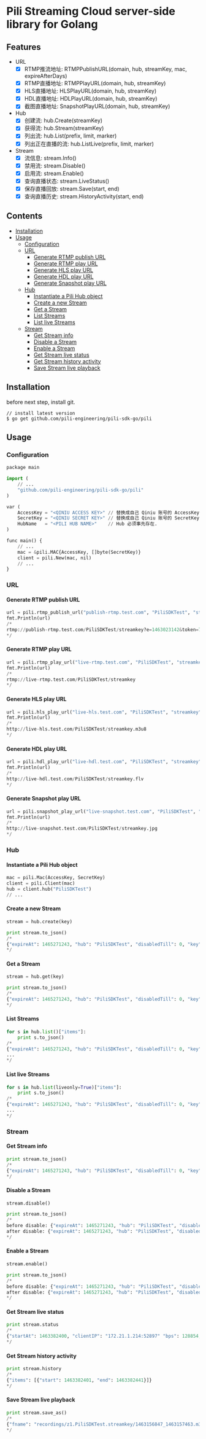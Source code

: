 # Pili Streaming Cloud server-side library for Golang

## Features

- URL
    - [x] RTMP推流地址: RTMPPublishURL(domain, hub, streamKey, mac, expireAfterDays)
    - [x] RTMP直播地址: RTMPPlayURL(domain, hub, streamKey)
    - [x] HLS直播地址: HLSPlayURL(domain, hub, streamKey)
    - [x] HDL直播地址: HDLPlayURL(domain, hub, streamKey)
    - [x] 截图直播地址: SnapshotPlayURL(domain, hub, streamKey)
- Hub
    - [x] 创建流: hub.Create(streamKey)
    - [x] 获得流: hub.Stream(streamKey)
    - [x] 列出流: hub.List(prefix, limit, marker)
    - [x] 列出正在直播的流: hub.ListLive(prefix, limit, marker)
- Stream
    - [x] 流信息: stream.Info()
    - [x] 禁用流: stream.Disable()
    - [x] 启用流: stream.Enable()
    - [x] 查询直播状态: stream.LiveStatus()
    - [x] 保存直播回放: stream.Save(start, end)
    - [x] 查询直播历史: stream.HistoryActivity(start, end)

## Contents

- [Installation](#installation)
- [Usage](#usage)
    - [Configuration](#configuration)
    - [URL](#url)
        - [Generate RTMP publish URL](#generate-rtmp-publish-url)
        - [Generate RTMP play URL](#generate-rtmp-play-url)
        - [Generate HLS play URL](#generate-hls-play-url)
        - [Generate HDL play URL](#generate-hdl-play-url)
        - [Generate Snapshot play URL](#generate-snapshot-play-url)
    - [Hub](#hub)
        - [Instantiate a Pili Hub object](#instantiate-a-pili-hub-object)
        - [Create a new Stream](#create-a-new-stream)
        - [Get a Stream](#get-a-stream)
        - [List Streams](#list-streams)
        - [List live Streams](#list-live-streams)
    - [Stream](#stream)
        - [Get Stream info](#get-stream-info)
        - [Disable a Stream](#disable-a-stream)
        - [Enable a Stream](#enable-a-stream)
        - [Get Stream live status](#get-stream-live-status)
        - [Get Stream history activity](#get-stream-history-activity)
        - [Save Stream live playback](#save-stream-live-playback)

## Installation

before next step, install git.

```
// install latest version
$ go get github.com/pili-engineering/pili-sdk-go/pili
```

## Usage

### Configuration

```python
package main

import (
    // ...
    "github.com/pili-engineering/pili-sdk-go/pili"
)

var (
    AccessKey = "<QINIU ACCESS KEY>" // 替换成自己 Qiniu 账号的 AccessKey.
    SecretKey = "<QINIU SECRET KEY>" // 替换成自己 Qiniu 账号的 SecretKey.
    HubName   = "<PILI HUB NAME>"    // Hub 必须事先存在.
)

func main() {
    // ...
    mac = &pili.MAC{AccessKey, []byte(SecretKey)}
    client = pili.New(mac, nil)
    // ...
}
```

### URL

#### Generate RTMP publish URL

```python
url = pili.rtmp_publish_url("publish-rtmp.test.com", "PiliSDKTest", "streamkey", mac, 60)
fmt.Println(url)
/*
rtmp://publish-rtmp.test.com/PiliSDKTest/streamkey?e=1463023142&token=7O7hf7Ld1RrC_fpZdFvU8aCgOPuhw2K4eapYOdII:-5IVlpFNNGJHwv-2qKwVIakC0ME=
*/
```

#### Generate RTMP play URL

```python
url = pili.rtmp_play_url("live-rtmp.test.com", "PiliSDKTest", "streamkey")
fmt.Println(url)
/*
rtmp://live-rtmp.test.com/PiliSDKTest/streamkey
*/
```

#### Generate HLS play URL

```python
url = pili.hls_play_url("live-hls.test.com", "PiliSDKTest", "streamkey")
fmt.Println(url)
/*
http://live-hls.test.com/PiliSDKTest/streamkey.m3u8
*/
```

#### Generate HDL play URL

```python
url = pili.hdl_play_url("live-hdl.test.com", "PiliSDKTest", "streamkey")
fmt.Println(url)
/*
http://live-hdl.test.com/PiliSDKTest/streamkey.flv
*/
```

#### Generate Snapshot play URL

```python
url = pili.snapshot_play_url("live-snapshot.test.com", "PiliSDKTest", "streamkey")
fmt.Println(url)
/*
http://live-snapshot.test.com/PiliSDKTest/streamkey.jpg
*/
```

### Hub

#### Instantiate a Pili Hub object

```python
mac = pili.Mac(AccessKey, SecretKey)
client = pili.Client(mac)
hub = client.hub("PiliSDKTest")
// ...
```

#### Create a new Stream

```python
stream = hub.create(key)

print stream.to_json()
/*
{"expireAt": 1465271243, "hub": "PiliSDKTest", "disabledTill": 0, "key": "streamKey", "updatedAt": 1463975243, "createdAt": 1463975243}
*/
```

#### Get a Stream

```python
stream = hub.get(key)

print stream.to_json()
/*
{"expireAt": 1465271243, "hub": "PiliSDKTest", "disabledTill": 0, "key": "streamKey", "updatedAt": 1463975243, "createdAt": 1463975243}
*/
```

#### List Streams

```python
for s in hub.list()["items"]:
    print s.to_json()
/*
{"expireAt": 1465271243, "hub": "PiliSDKTest", "disabledTill": 0, "key": "streamKey", "updatedAt": 1463975243, "createdAt": 1463975243}
...
*/
```

#### List live Streams

```python
for s in hub.list(liveonly=True)["items"]:
    print s.to_json()
/*
{"expireAt": 1465271243, "hub": "PiliSDKTest", "disabledTill": 0, "key": "streamKey", "updatedAt": 1463975243, "createdAt": 1463975243}
...
*/
```

### Stream

#### Get Stream info

```python
print stream.to_json()
/*
{"expireAt": 1465271243, "hub": "PiliSDKTest", "disabledTill": 0, "key": "streamKey", "updatedAt": 1463975243, "createdAt": 1463975243}
*/
```

#### Disable a Stream

```python
stream.disable()

print stream.to_json()
/*
before disable: {"expireAt": 1465271243, "hub": "PiliSDKTest", "disabledTill": 0, "key": "streamKey", "updatedAt": 1463975243, "createdAt": 1463975243}
after disable: {"expireAt": 1465271243, "hub": "PiliSDKTest", "disabledTill": -1, "key": "streamKey", "updatedAt": 1463975243, "createdAt": 1463975243}
*/
```

#### Enable a Stream

```python
stream.enable()

print stream.to_json()
/*
before disable: {"expireAt": 1465271243, "hub": "PiliSDKTest", "disabledTill": -1, "key": "streamKey", "updatedAt": 1463975243, "createdAt": 1463975243}
after disable: {"expireAt": 1465271243, "hub": "PiliSDKTest", "disabledTill": 0, "key": "streamKey", "updatedAt": 1463975243, "createdAt": 1463975243}
*/
```

#### Get Stream live status

```python
print stream.status
/*
{"startAt": 1463382400, "clientIP": "172.21.1.214:52897" "bps": 128854, "fps": {"audio": 38, "video": 23, "data": 0}}
*/
```

#### Get Stream history activity

```python
print stream.history
/*
{"items": [{"start": 1463382401, "end": 1463382441}]}
*/
```

#### Save Stream live playback

```python
print stream.save_as()
/*
{"fname": "recordings/z1.PiliSDKTest.streamkey/1463156847_1463157463.m3u8"}
*/
```